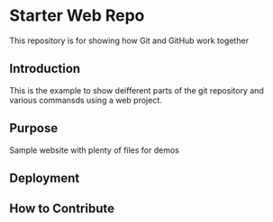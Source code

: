 # Starter Web Repo

This repository is for showing how Git and GitHub work together 

## Introduction

This is the example to show deifferent parts of the git repository and various commansds using a web project.

## Purpose

Sample website with plenty of files for demos

## Deployment

## How to Contribute

